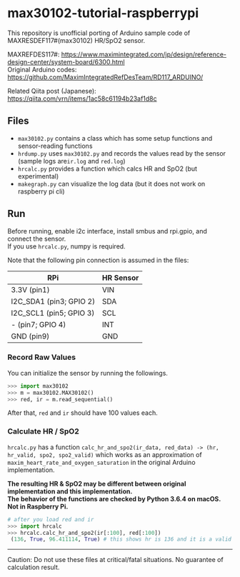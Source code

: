 # max30102-tutorial-raspberrypi
This repository is unofficial porting of Arduino sample code of MAXRESDEF117#(max30102) HR/SpO2 sensor.

MAXREFDES117#: https://www.maximintegrated.com/jp/design/reference-design-center/system-board/6300.html  
Original Arduino codes: https://github.com/MaximIntegratedRefDesTeam/RD117_ARDUINO/

Related Qiita post (Japanese): https://qiita.com/vrn/items/1ac58c61194b23af1d8c

## Files

- `max30102.py` contains a class which has some setup functions and sensor-reading functions
- `hrdump.py` uses `max30102.py` and records the values read by the sensor (sample logs are`ir.log` and `red.log`)
- `hrcalc.py` provides a function which calcs HR and SpO2 (but experimental)
- `makegraph.py` can visualize the log data (but it does not work on raspberry pi cli)

## Run

Before running, enable i2c interface, install smbus and rpi.gpio, and connect the sensor.  
If you use `hrcalc.py`, numpy is required.

Note that the following pin connection is assumed in the files:

| RPi                     | HR Sensor |
| ----------------------- | --------- |
| 3.3V (pin1)             | VIN       |
| I2C_SDA1 (pin3; GPIO 2) | SDA       |
| I2C_SCL1 (pin5; GPIO 3) | SCL       |
| - (pin7; GPIO 4)        | INT       |
| GND (pin9)              | GND       |

### Record Raw Values

You can initialize the sensor by running the followings.

```python
>>> import max30102
>>> m = max30102.MAX30102()
>>> red, ir = m.read_sequential()
```

After that, `red` and `ir` should have 100 values each.

### Calculate HR / SpO2

`hrcalc.py` has a function `calc_hr_and_spo2(ir_data, red_data) -> (hr, hr_valid, spo2, spo2_valid)`
which works as an approximation of `maxim_heart_rate_and_oxygen_saturation` in the original Arduino implementation.

**The resulting HR & SpO2 may be different between original implementation and this implementation.**  
**The behavior of the functions are checked by Python 3.6.4 on macOS. Not in Raspberry Pi.**

```python
# after you load red and ir
>>> import hrcalc
>>> hrcalc.calc_hr_and_spo2(ir[:100], red[:100])
 (136, True, 96.411114, True) # this shows hr is 136 and it is a valid value, spo2 is 96% and it is a valid value
```

-----

Caution: Do not use these files at critical/fatal situations. No guarantee of calculation result.